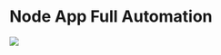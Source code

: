 # Node App Full Automation

<img src = "https://media.giphy.com/media/HPA8CiJuvcVW0/giphy.gif?cid=ecf05e47eutm671cfw2o3f3zp46wdkjgxatkjm7qyflqdovb&rid=giphy.gif&ct=g">
